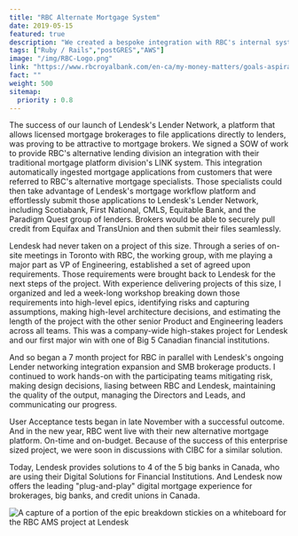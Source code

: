 ```yaml
---
title: "RBC Alternate Mortgage System"
date: 2019-05-15
featured: true
description: "We created a bespoke integration with RBC's internal systems (LINX) to be used by the Alternative Lending Team as their digital mortgage platform and lender gateway."
tags: ["Ruby / Rails","postGRES","AWS"]
image: "/img/RBC-Logo.png"
link: "https://www.rbcroyalbank.com/en-ca/my-money-matters/goals-aspirations/buying-a-home/buying-your-first-home/what-is-alternative-lending-and-can-it-help-you/"
fact: ""
weight: 500
sitemap:
  priority : 0.8
---
```

The success of our launch of Lendesk's Lender Network, a platform that allows licensed mortgage brokerages to file applications directly to lenders, was proving to be attractive to mortgage brokers.  We signed a SOW of work to provide RBC's alternative lending division an integration with their traditional mortgage platform division's LINK system.  This integration automatically ingested mortgage applications from customers that were referred to RBC's alternative mortgage specialists.  Those specialists could then take advantage of Lendesk's mortgage workflow platform and effortlessly submit those applications to Lendesk's Lender Network, including Scotiabank, First National, CMLS, Equitable Bank, and the Paradigm Quest group of lenders. Brokers would be able to securely pull credit from Equifax and TransUnion and then submit their files seamlessly.

Lendesk had never taken on a project of this size.  Through a series of on-site meetings in Toronto with RBC, the working group, with me playing a major part as VP of Engineering, established a set of agreed upon requirements.  Those requirements were brought back to Lendesk for the next steps of the project.  With experience delivering projects of this size, I organized and led a week-long workshop breaking down those requirements into high-level epics, identifying risks and capturing assumptions, making high-level architecture decisions, and estimating the length of the project with the other senior Product and Engineering leaders across all teams.  This was a company-wide high-stakes project for Lendesk and our first major win with one of Big 5 Canadian financial institutions.

And so began a 7 month project for RBC in parallel with Lendesk's ongoing Lender networking integration expansion and SMB brokerage products.  I continued to work hands-on with the participating teams mitigating risk, making design decisions, liasing between RBC and Lendesk, maintaining the quality of the output, managing the Directors and Leads, and communicating our progress.

User Acceptance tests began in late November with a successful outcome.  And in the new year, RBC went live with their new alternative mortgage platform.  On-time and on-budget.  Because of the success of this enterprise sized project, we were soon in discussions with CIBC for a similar solution.

Today, Lendesk provides solutions to 4 of the 5 big banks in Canada, who are using their Digital Solutions for Financial Institutions.  And Lendesk now offers the leading "plug-and-play" digital mortgage experience for brokerages, big banks, and credit unions in Canada.

![A capture of a portion of the epic breakdown stickies on a whiteboard for the RBC AMS project at Lendesk](/img/RBC-breakdown-workshop.jpg)